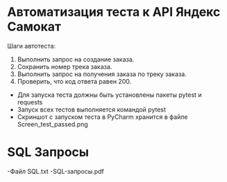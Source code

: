 ﻿# Автоматизация теста к API Яндекс Самокат
 
Шаги автотеста:
 1. Выполнить запрос на создание заказа.
 2. Сохранить номер трека заказа.
 3. Выполнить запрос на получения заказа по треку заказа.
 4. Проверить, что код ответа равен 200.
  
- Для запуска теста должны быть установлены пакеты pytest и requests
- Запуск всех тестов выполняется командой pytest
- Cкриншот с запуском теста в PyCharm хранится в файле Screen_test_passed.png

# SQL Запросы

-Файл SQL.txt
-SQL-запросы.pdf



